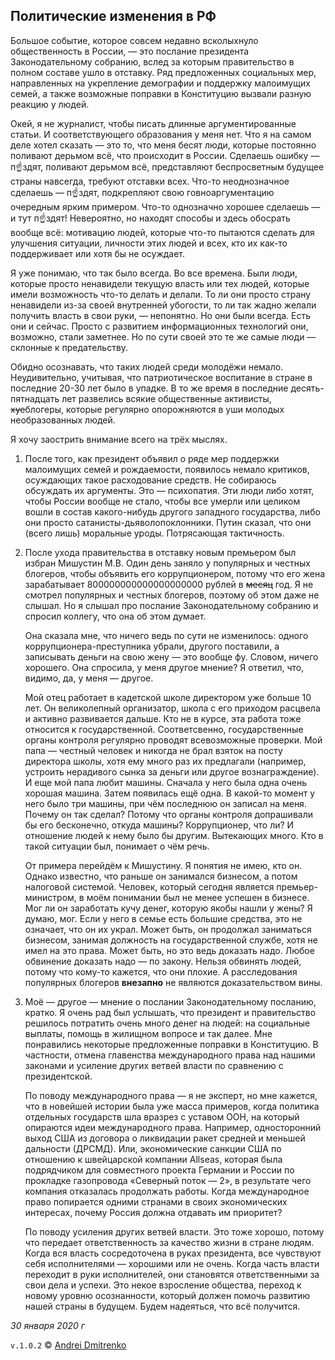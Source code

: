 ## Политические изменения в РФ

Большое событие, которое совсем недавно всколыхнуло общественность в России, &mdash; это послание президента Законодательному собранию, вслед за которым правительство в полном составе ушло в отставку. Ряд предложенных социальных мер, направленных на укрепление демографии и поддержку малоимущих семей, а также возможные поправки в Конституцию вызвали разную реакцию у людей.

Окей, я не журналист, чтобы писать длинные аргументированные статьи. И соответствующего образования у меня нет. Что я на самом деле хотел сказать &mdash; это то, что меня бесят люди, которые постоянно поливают дерьмом всё, что происходит в России. Сделаешь ошибку &mdash; п&#9757;здят, поливают дерьмом всё, представляют беспросветным будущее страны навсегда, требуют отставки всех. Что-то неоднозначное сделаешь &mdash; п&#9757;здят, подкрепляют свою говноаргументацию очередным ярким примером. Что-то однозначно хорошее сделаешь &mdash; и тут п&#9757;здят! Невероятно, но находят способы и здесь обосрать вообще всё: мотивацию людей, которые что-то пытаются сделать для улучшения ситуации, личности этих людей и всех, кто их как-то поддерживает или хотя бы не осуждает.

Я уже понимаю, что так было всегда. Во все времена. Были люди, которые просто ненавидели текущую власть или тех людей, которые имели возможность что-то делать и делали. То ли они просто страну ненавидели из-за своей внутренней убогости, то ли так жадно желали получить власть в свои руки, &mdash; непонятно. Но они были всегда. Есть они и сейчас. Просто с развитием информационных технологий они, возможно, стали заметнее. Но по сути своей это те же самые люди &mdash; склонные к предательству.

Обидно осознавать, что таких людей среди молодёжи немало. Неудивительно, учитывая, что патриотическое воспитание в стране в последние 20-30 лет было в упадке. В то же время в последние десять-пятнадцать лет развелись всякие общественные активисты, ~~хуе~~блогеры, которые регулярно опорожняются в уши молодых необразованных людей.

Я хочу заострить внимание всего на трёх мыслях.

1. После того, как президент объявил о ряде мер поддержки малоимущих семей и рождаемости, появилось немало критиков, осуждающих такое расходование средств.  Не собираюсь обсуждать их аргументы. Это &mdash; психопатия. Эти люди либо хотят, чтобы России вообще не стало, чтобы все умерли или целиком вошли в состав какого-нибудь другого западного государства, либо они просто сатанисты-дьяволопоклонники. Путин сказал, что они (всего лишь) моральные уроды. Потрясающая тактичность.

2. После ухода правительства в отставку новым премьером был избран Мишустин  М.В. Один день заняло у популярных и честных блогеров, чтобы объявить его коррупционером, потому что его жена зарабатывает 800000000000000000000 рублей в ~~месяц~~ год. Я не смотрел популярных и честных блогеров, поэтому об этом даже не слышал. Но я слышал про послание Законодательному собранию и спросил коллегу, что она об этом думает.

   Она сказала мне, что ничего ведь по сути не изменилось: одного коррупционера-преступника убрали, другого поставили, а записывать деньги на свою жену &mdash; это вообще фу. Словом, ничего хорошего. Она спросила, у меня другое мнение? Я ответил, что, видимо, да, у меня &mdash; другое.

   Мой отец работает в кадетской школе директором уже больше 10 лет. Он великолепный организатор, школа с его приходом расцвела и активно развивается дальше. Кто не в курсе, эта работа тоже относится к государственной. Соответсвенно, государственные органы контроля регулярно проводят всевозможные проверки. Мой папа &mdash; честный человек и никогда не брал взяток на посту директора школы, хотя ему много раз их предлагали (например, устроить нерадивого сынка за деньги или другое вознаграждение). И еще мой папа любит машины. Сначала у него была одна очень хорошая машина. Затем появилась ещё одна. В какой-то момент у него было три машины, при чём последнюю он записал на меня. Почему он так сделал? Потому что органы контроля допрашивали бы его бесконечно, откуда машины? Коррупционер, что ли? И отношение людей к нему было бы другим. Вытекающих много. Кто в такой ситуации был, понимает о чём речь.

   От примера перейдём к Мишустину. Я понятия не имею, кто он. Однако известно, что раньше он занимался бизнесом, а потом налоговой системой. Человек, который сегодня является премьер-министром, в моём понимании был не менее успешен в бизнесе. Мог ли он заработать кучу денег, которую якобы нашли у жены? Я думаю, мог. Если у него в семье есть большие средства, это не означает, что он их украл. Может быть, он продолжал заниматься бизнесом, занимая должность на государственной службе, хотя не имел на это права. Может быть, но это ведь доказать надо. Любое обвинение доказать надо &mdash; по закону. Нельзя обвинять людей, потому что кому-то кажется, что они плохие. А расследования популярных блогеров __внезапно__ не являются доказательством вины.

3. Моё &mdash; другое &mdash; мнение о послании Законодательному посланию, кратко. Я очень рад был услышать, что президент и правительство решилось потратить очень много денег на людей: на социальные выплаты, помощь в жилищном вопросе и так далее. Мне понравились некоторые предложенные поправки в Конституцию. В частности, отмена главенства международного права над нашими законами и усиление других ветвей власти по сравнению с президентской.

   По поводу международного права &mdash; я не эксперт, но мне кажется, что в новейшей истории была уже масса примеров, когда политика отдельных государств шла вразрез с уставом ООН, на который опираются идеи международного права. Например, односторонний выход США из договора о ликвидации ракет средней и меньшей дальности (ДРСМД). Или, экономические санкции США по отношению к швейцарской компании Allseas, которая была подрядчиком для совместного проекта Германии и России по прокладке газопровода &laquo;Северный поток &mdash; 2&raquo;, в результате чего компания отказалась продолжать работы. Когда международное право попирается одними странами в своих экономических интересах, почему Россия должна отдавать им приоритет?

   По поводу усиления других ветвей власти. Это тоже хорошо, потому что передает ответственность за качество жизни в стране людям. Когда вся власть сосредоточена в руках президента, все чувствуют себя исполнителями &mdash; хорошими или не очень. Когда часть власти переходит в руки исполнителей, они становятся ответственными за свои дела и успехи. Это некое взросление общества, переход к новому уровню осознанности, который должен помочь развитию нашей страны в будущем. Будем надеяться, что всё получится.

_30 января 2020 г_

`v.1.0.2` &copy; [Andrei Dmitrenko](https://admitrenko.github.io/blog)
